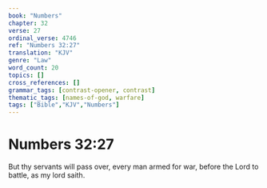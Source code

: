 ```yaml
---
book: "Numbers"
chapter: 32
verse: 27
ordinal_verse: 4746
ref: "Numbers 32:27"
translation: "KJV"
genre: "Law"
word_count: 20
topics: []
cross_references: []
grammar_tags: [contrast-opener, contrast]
thematic_tags: [names-of-god, warfare]
tags: ["Bible","KJV","Numbers"]
---
```


# Numbers 32:27

But thy servants will pass over, every man armed for war, before the Lord to battle, as my lord saith.
